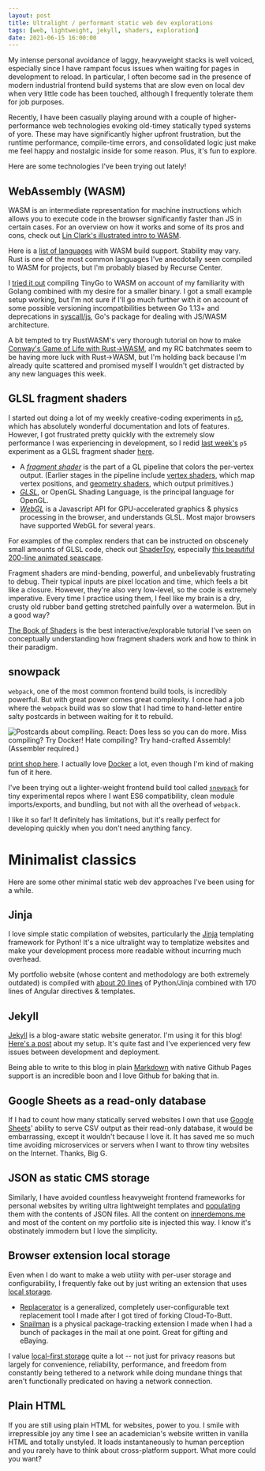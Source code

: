```yaml
---
layout: post
title: Ultralight / performant static web dev explorations
tags: [web, lightweight, jekyll, shaders, exploration]
date: 2021-06-15 16:00:00
---
```


My intense personal avoidance of laggy, heavyweight stacks is well voiced, especially since I have rampant focus issues when waiting for pages in development to reload. In particular, I often become sad in the presence of modern industrial frontend build systems that are slow even on local dev when very little code has been touched, although I frequently tolerate them for job purposes.

Recently, I have been casually playing around with a couple of higher-performance web technologies evoking old-timey statically typed systems of yore. These may have significantly higher upfront frustration, but the runtime performance, compile-time errors, and consolidated logic just make me feel happy and nostalgic inside for some reason. Plus, it's fun to explore.

Here are some technologies I've been trying out lately!

## WebAssembly (WASM)

WASM is an intermediate representation for machine instructions which allows you to execute code in the browser significantly faster than JS in certain cases. For an overview on how it works and some of its pros and cons, check out [Lin Clark's illustrated intro to WASM](https://hacks.mozilla.org/2017/02/a-cartoon-intro-to-webassembly/).

Here is a [list of languages](https://github.com/appcypher/awesome-wasm-langs) with WASM build support. Stability may vary. Rust is one of the most common languages I've anecdotally seen compiled to WASM for projects, but I'm probably biased by Recurse Center.

I [tried it out](https://github.com/rfong/wasm-tinygo-hello) compiling TinyGo to WASM on account of my familiarity with Golang combined with my desire for a smaller binary. I got a small example setup working, but I'm not sure if I'll go much further with it on account of some possible versioning incompatibilities between Go 1.13+ and deprecations in [syscall/js](https://golang.org/pkg/syscall/js/), Go's package for dealing with JS/WASM architecture.

A bit tempted to try RustWASM's very thorough tutorial on how to make [Conway's Game of Life with Rust->WASM](https://rustwasm.github.io/book/game-of-life/implementing.html), and my RC batchmates seem to be having more luck with Rust->WASM, but I'm holding back because I'm already quite scattered and promised myself I wouldn't get distracted by any new languages this week.

## GLSL fragment shaders

I started out doing a lot of my weekly creative-coding experiments in [`p5`](https://p5js.org/), which has absolutely wonderful documentation and lots of features. However, I got frustrated pretty quickly with the extremely slow performance I was experiencing in development, so I redid [last week's](https://rfong.github.io/creative-coding/skymap/dist/p5.html) `p5` experiment as a GLSL fragment shader [here](https://rfong.github.io/creative-coding/skymap).

- A *[fragment shader](https://www.khronos.org/opengl/wiki/Fragment_Shader)* is the part of a GL pipeline that colors the per-vertex output. (Earlier stages in the pipeline include [vertex shaders](https://www.khronos.org/opengl/wiki/Vertex_Shader), which map vertex positions, and [geometry shaders](https://www.khronos.org/opengl/wiki/Geometry_Shader), which output primitives.)
- *[GLSL](https://www.khronos.org/opengl/wiki/OpenGL_Shading_Language)*, or OpenGL Shading Language, is the principal language for OpenGL.
- *[WebGL](https://en.wikipedia.org/wiki/WebGL)* is a Javascript API for GPU-accelerated graphics & physics processing in the browser, and understands GLSL. Most major browsers have supported WebGL for several years.

For examples of the complex renders that can be instructed on obscenely small amounts of GLSL code, check out [ShaderToy](https://www.shadertoy.com), especially [this beautiful 200-line animated seascape](https://www.shadertoy.com/view/Ms2SD1).

Fragment shaders are mind-bending, powerful, and unbelievably frustrating to debug. Their typical inputs are pixel location and time, which feels a bit like a closure. However, they're also very low-level, so the code is extremely imperative. Every time I practice using them, I feel like my brain is a dry, crusty old rubber band getting stretched painfully over a watermelon. But in a good way?

[The Book of Shaders](https://thebookofshaders.com/) is the best interactive/explorable tutorial I've seen on conceptually understanding how fragment shaders work and how to think in their paradigm.

## snowpack

`webpack`, one of the most common frontend build tools, is incredibly powerful. But with great power comes great complexity. I once had a job where the `webpack` build was so slow that I had time to hand-letter entire salty postcards in between waiting for it to rebuild.

<img alt="Postcards about compiling. React: Does less so you can do more. Miss compiling? Try Docker! Hate compiling? Try hand-crafted Assembly! (Assembler required.)" src="{{site.baseurl}}/assets/images/2021-06-15-compiling-postcards.png"/>

<p class="caption"><a href="https://www.zazzle.com/store/thetechnocrat">print shop here</a>. I actually love <a href="https://docker.com/">Docker</a> a lot, even though I'm kind of making fun of it here.</p>

I've been trying out a lighter-weight frontend build tool called [`snowpack`](https://www.snowpack.dev/) for tiny experimental repos where I want ES6 compatibility, clean module imports/exports, and bundling, but not with all the overhead of `webpack`.

I like it so far! It definitely has limitations, but it's really perfect for developing quickly when you don't need anything fancy.

# Minimalist classics

Here are some other minimal static web dev approaches I've been using for a while.

## Jinja

I love simple static compilation of websites, particularly the [Jinja](https://jinja.palletsprojects.com/en/3.0.x/) templating framework for Python! It's a nice ultralight way to templatize websites and make your development process more readable without incurring much overhead.

My portfolio website (whose content and methodology are both extremely outdated) is compiled with [about 20 lines](https://github.com/rfong/rfong.github.io/blob/master/compile.py) of Python/Jinja combined with 170 lines of Angular directives & templates.

## Jekyll

[Jekyll](https://jekyllrb.com/) is a blog-aware static website generator. I'm using it for this blog! <a href="{{site.baseurl}}{% post_url 2020-02-28-jekyll-tags %}">Here's a post</a> about my setup. It's quite fast and I've experienced very few issues between development and deployment.

Being able to write to this blog in plain [Markdown](https://daringfireball.net/projects/markdown/) with native Github Pages support is an incredible boon and I love Github for baking that in.

## Google Sheets as a read-only database

If I had to count how many statically served websites I own that use [Google Sheets](https://sheets.google.com/)' ability to serve CSV output as their read-only database, it would be embarrassing, except it wouldn't because I love it. It has saved me so much time avoiding microservices or servers when I want to throw tiny websites on the Internet. Thanks, Big G.

## JSON as static CMS storage

Similarly, I have avoided countless heavyweight frontend frameworks for personal websites by writing ultra lightweight templates and [populating](https://github.com/ptsd-resources/ptsd-resources.github.io/blob/master/assets/index.js) them with the contents of JSON files. All the content on [innerdemons.me](https://innerdemons.me/) and most of the content on my portfolio site is injected this way. I know it's obstinately immodern but I love the simplicity.

## Browser extension local storage

Even when I do want to make a web utility with per-user storage and configurability, I frequently fake out by just writing an extension that uses [local storage](https://developer.chrome.com/docs/extensions/reference/storage/).

- [Replacerator](https://chrome.google.com/webstore/detail/replacerator/gaajhenbcclienfnniphiiambbbninnp) is a generalized, completely user-configurable text replacement tool I made after I got tired of forking Cloud-To-Butt.
- [Snailman](https://chrome.google.com/webstore/detail/snailman/gnncgbnoacieamgkmommabmpchlfidca?hl=en) is a physical package-tracking extension I made when I had a bunch of packages in the mail at one point. Great for gifting and eBaying.

I value [local-first storage](https://www.inkandswitch.com/local-first.html) quite a lot -- not just for privacy reasons but largely for convenience, reliability, performance, and freedom from constantly being tethered to a network while doing mundane things that aren't functionally predicated on having a network connection.

## Plain HTML

If you are still using plain HTML for websites, power to you. I smile with irrepressible joy any time I see an academician's website written in vanilla HTML and totally unstyled. It loads instantaneously to human perception and you rarely have to think about cross-platform support. What more could you want?
